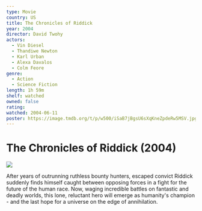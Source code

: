 ```yaml
---
type: Movie
country: US
title: The Chronicles of Riddick
year: 2004
director: David Twohy
actors:
  - Vin Diesel
  - Thandiwe Newton
  - Karl Urban
  - Alexa Davalos
  - Colm Feore
genre:
  - Action
  - Science Fiction
length: 1h 59m
shelf: watched
owned: false
rating:
watched: 2004-06-11
poster: https://image.tmdb.org/t/p/w500/iSaB7jBgsU6sXqKneZpdeRw5MSV.jpg
---
```


# The Chronicles of Riddick (2004)

![](https://image.tmdb.org/t/p/w500/iSaB7jBgsU6sXqKneZpdeRw5MSV.jpg)

After years of outrunning ruthless bounty hunters, escaped convict Riddick suddenly finds himself caught between opposing forces in a fight for the future of the human race. Now, waging incredible battles on fantastic and deadly worlds, this lone, reluctant hero will emerge as humanity's champion - and the last hope for a universe on the edge of annihilation.